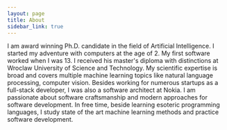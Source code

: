 ```yaml
---
layout: page
title: About
sidebar_link: true
---
```


I am award winning Ph.D. candidate in the field of Artificial Intelligence. I started my adventure with computers at the age of 2. My first software worked when I was 13. I received his master's diploma with distinctions at Wroclaw University of Science and Technology. My scientific expertise is broad and covers multiple machine learning topics like natural language processing, computer vision. Besides working for numerous startups as a full-stack developer, I was also a software architect at Nokia. I am passionate about software craftsmanship and modern approaches for software development. In free time, beside learning esoteric programming languages, I study state of the art machine learning methods and practice software development.